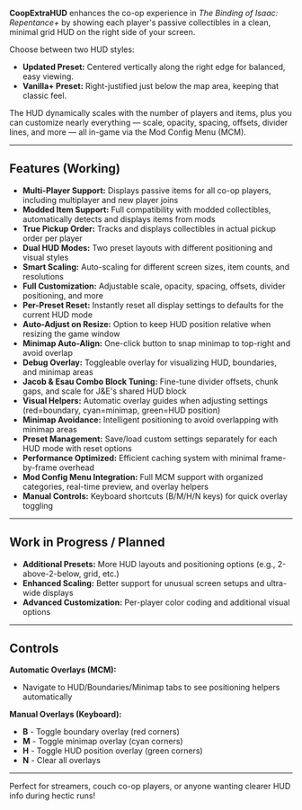 **CoopExtraHUD** enhances the co-op experience in *The Binding of Isaac: Repentance+* by showing each player's passive collectibles in a clean, minimal grid HUD on the right side of your screen.

Choose between two HUD styles:

- **Updated Preset:** Centered vertically along the right edge for balanced, easy viewing.  
- **Vanilla+ Preset:** Right-justified just below the map area, keeping that classic feel.

The HUD dynamically scales with the number of players and items, plus you can customize nearly everything — scale, opacity, spacing, offsets, divider lines, and more — all in-game via the Mod Config Menu (MCM).

---

## Features (Working)

- **Multi-Player Support:** Displays passive items for all co-op players, including multiplayer and new player joins
- **Modded Item Support:** Full compatibility with modded collectibles, automatically detects and displays items from mods
- **True Pickup Order:** Tracks and displays collectibles in actual pickup order per player
- **Dual HUD Modes:** Two preset layouts with different positioning and visual styles
- **Smart Scaling:** Auto-scaling for different screen sizes, item counts, and resolutions
- **Full Customization:** Adjustable scale, opacity, spacing, offsets, divider positioning, and more
- **Per-Preset Reset:** Instantly reset all display settings to defaults for the current HUD mode
- **Auto-Adjust on Resize:** Option to keep HUD position relative when resizing the game window
- **Minimap Auto-Align:** One-click button to snap minimap to top-right and avoid overlap
- **Debug Overlay:** Toggleable overlay for visualizing HUD, boundaries, and minimap areas
- **Jacob & Esau Combo Block Tuning:** Fine-tune divider offsets, chunk gaps, and scale for J&E's shared HUD block
- **Visual Helpers:** Automatic overlay guides when adjusting settings (red=boundary, cyan=minimap, green=HUD position)
- **Minimap Avoidance:** Intelligent positioning to avoid overlapping with minimap areas
- **Preset Management:** Save/load custom settings separately for each HUD mode with reset options
- **Performance Optimized:** Efficient caching system with minimal frame-by-frame overhead
- **Mod Config Menu Integration:** Full MCM support with organized categories, real-time preview, and overlay helpers
- **Manual Controls:** Keyboard shortcuts (B/M/H/N keys) for quick overlay toggling

---

## Work in Progress / Planned

- **Additional Presets:** More HUD layouts and positioning options (e.g., 2-above-2-below, grid, etc.)
- **Enhanced Scaling:** Better support for unusual screen setups and ultra-wide displays
- **Advanced Customization:** Per-player color coding and additional visual options

---

## Controls

**Automatic Overlays (MCM):**
- Navigate to HUD/Boundaries/Minimap tabs to see positioning helpers automatically

**Manual Overlays (Keyboard):**
- **B** - Toggle boundary overlay (red corners)
- **M** - Toggle minimap overlay (cyan corners)  
- **H** - Toggle HUD position overlay (green corners)
- **N** - Clear all overlays

---

Perfect for streamers, couch co-op players, or anyone wanting clearer HUD info during hectic runs!